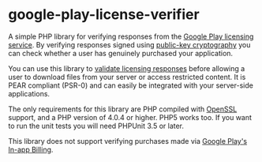 google-play-license-verifier
============================

A simple PHP library for verifying responses from the [Google Play licensing service](http://developer.android.com/google/play/licensing/index.html). By verifying responses signed using [public-key cryptography](http://en.wikipedia.org/wiki/Public-key_cryptography#Description) you can check whether a user has genuinely purchased your application. 

You can use this library to [validate licensing responses](http://android-developers.blogspot.com/2010/09/securing-android-lvl-applications.html) before allowing a user to download files from your server or access restricted content. It is PEAR compliant (PSR-0) and can easily be integrated with your server-side applications.

The only requirements for this library are PHP compiled with [OpenSSL](http://php.net/openssl) support, and a PHP version of 4.0.4 or higher. PHP5 works too. If you want to run the unit tests you will need PHPUnit 3.5 or later.

This library does not support verifying purchases made via [Google Play's In-app Billing](http://developer.android.com/guide/google/play/billing/index.html).
